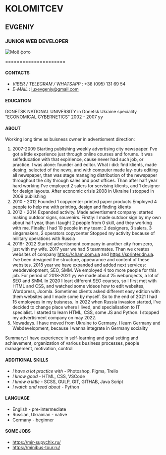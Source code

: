 # **KOLOMITCEV**
## EVGENIY
### JUNIOR WEB DEVELOPER
![Моё фото](/RollingScopes/rsschool-cv/images/me.jpg)

=====================
#### **CONTACTS**
* *VIBER / TELEGRAM / WHATSAPP* : +38 (095) 131 69 54
* *E-MAIL* : luxevgeniy@gmail.com

#### **EDUCATION**
DONETSK NATIONAL UNIVERSITY in Donetsk Ukraine
speciality "ECONOMICAL CYBERNETICS" 2002 - 2007 yy

#### **ABOUT**
Working long time as buisness owner in advertisment direction:
1. 2007-2009 Starting publishing weekly advertising city newspaper. I've got a little experience just through online courses and forums.
It was selfeducation with that expirience, cause never had such job, or practice.
I was alone: founder and editor. What i did: find klients, made desing, selected of the news, and with computer made lay-outs editing
all newspaper, than was stage managing distribution of the newspaper throughout the city through sales and post offices. 
Than after half year hard working I've employed 2 salers for servising klients, and 1 designer for design layouts.
After economic crisis 2008 in Ukraine I stopped in 2009 publishing
2. 2010 - 2012 Founded 1 copycenter printed paper products
Employed 4 people to help me with printing, design and finding klients
3. 2012 - 2014 Expanded activity. Made advertisment company: started making outdoor signs, souvenirs. 
Firstly: I made outdoor sign by my own about half year, than i taught 2 people from 0 skill, and they working with me.
Finally: I had 10 people in my team: 2 designers, 3 salers, 3 singsmakers, 2 operators copycenter
Stopped my activity because of military operations with Russia
4. 2016- 2022 Started advertisment company in another city from zero, just with my wife.
2017 year we had 5 teammates. Than we creates websites of company https://cham.com.ua and https://sprinter.dn.ua.
I've been designed the structure, appearance and content of these websites. 
2018 year we have expanded and added next services: webdevelopment, SEO, SMM.
We employed 4 too more people for this job. For period of 2018-2021 yy we made about 25 webprojects, a lot of SEO and SMM. 
In 2020 I leart different SEO courses, so I first met with HTML and CSS, and watched some videos how to edit websites, Wordpress, Joomla.
Sometimes clients asked different easy edition with them websites and I made some by myself.
So to the end of 2021 I had 15 employees in my buisness.
In 2022 when Russia invasion started, I've decided to change place where I lived, and specialisation to IT specialist. 
I started to learn HTML, CSS, some JS and Python. I stopped my advertisment company on may 2022.
5. Nowadays. I have moved from Ukraine to Germany. I learn Germany and Webdevelopment, because I wanna integrate in Germany sociality

Summary: I have experience in self-learning and goal setting and achievement, organization of various business processes, 
people management, motivation, control

#### **ADDITIONAL SKILLS**

* _I have a lot practice with_ - Photoshop, Figma, Trello
* _I know good_ - HTML, CSS, VSCode
* _I know a little_ -  SCSS, GULP, GIT, GITHAB, Java Script
* _I watch and read about_ - Python


#### **LANGUAGE**

* English - pre-intermediate
* Russian, Ukrainian - native
* Germany - beginner

#### **SOME JOBS**

* https://mir-supychix.ru/
* https://minibus-tour.ru/